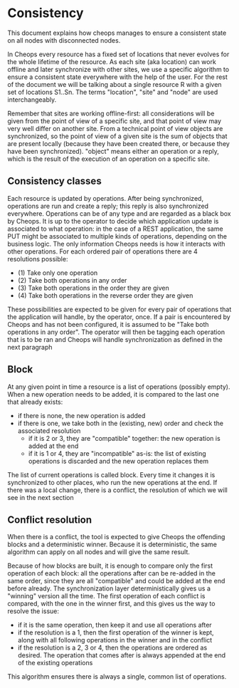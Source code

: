 # Consistency

This document explains how cheops manages to ensure a consistent state on all
nodes with disconnected nodes.

In Cheops every resource has a fixed set of locations that never evolves for
the whole lifetime of the resource. As each site (aka location) can work
offline and later synchronize with other sites, we use a specific algorithm to
ensure a consistent state everywhere with the help of the user. For the rest of
the document we will be talking about a single resource R with a given set of
locations S1..Sn. The terms "location", "site" and "node" are used
interchangeably.

Remember that sites are working offline-first: all considerations will be given
from the point of view of a specific site, and that point of view may very well
differ on another site. From a technical point of view objects are
synchronized, so the point of view of a given site is the sum of objects that
are present locally (because they have been created there, or because they have
been synchronized). "object" means either an operation or a reply, which is the
result of the execution of an operation on a specific site.

## Consistency classes

Each resource is updated by operations. After being synchronized, operations
are run and create a reply; this reply is also synchronized everywhere.
Operations can be of any type and are regarded as a black box by Cheops.  It is
up to the operator to decide which application update is associated to what
operation: in the case of a REST application, the same PUT might be associated
to multiple kinds of operations, depending on the business logic. The only
information Cheops needs is how it interacts with other operations. For each
ordered pair of operations there are 4 resolutions possible:

- (1) Take only one operation
- (2) Take both operations in any order
- (3) Take both operations in the order they are given
- (4) Take both operations in the reverse order they are given

These possibilities are expected to be given for every pair of operations that
the application will handle, by the operator, once. If a pair is encountered by
Cheops and has not been configured, it is assumed to be "Take both operations
in any order". The operator will then be tagging each operation that is to be
ran and Cheops will handle synchronization as defined in the next paragraph

## Block

At any given point in time a resource is a list of operations (possibly empty).
When a new operation needs to be added, it is compared to the last one that
already exists:

- if there is none, the new operation is added
- if there is one, we take both in the (existing, new) order and check the
associated resolution
	- if it is 2 or 3, they are "compatible" together: the new operation is
added at the end
	- if it is 1 or 4, they are "incompatible" as-is: the list of existing
operations is discarded and the new operation replaces them

The list of current operations is called block. Every time it changes it is
synchronized to other places, who run the new operations at the end. If there
was a local change, there is a conflict, the resolution of which we will see in
the next section

## Conflict resolution

When there is a conflict, the tool is expected to give Cheops the offending
blocks and a deterministic winner. Because it is deterministic, the same
algorithm can apply on all nodes and will give the same result.

Because of how blocks are built, it is enough to compare only the first
operation of each block: all the operations after can be re-added in the same
order, since they are all "compatible" and could be added at the end before
already. The synchronization layer deterministically gives us a "winning"
version all the time. The first operation of each conflict is compared, with
the one in the winner first, and this gives us the way to resolve the issue:

- if it is the same operation, then keep it and use all operations after
- if the resolution is a 1, then the first operation of the winner is kept,
along with all following operations in the winner and in the conflict
- if the resolution is a 2, 3 or 4, then the operations are ordered as
desired. The operation that comes after is always appended at the end of the
existing operations

This algorithm ensures there is always a single, common list of operations.